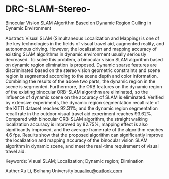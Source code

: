 # DRC-SLAM-Stereo-
Binocular Vision SLAM Algorithm Based on Dynamic Region Culling in Dynamic Environment

Abstract: Visual SLAM (Simultaneous Localization and Mapping) is one of the key technologies in the fields of visual travel aid, augmented reality, and autonomous driving. However, the localization and mapping accuracy of existing SLAM algorithms in dynamic environment usually seriously decreased. To solve this problem, a binocular vision SLAM algorithm based on dynamic region elimination is proposed. Dynamic sparse features are discriminated based on the stereo vision geometric constraints and scene region is segmented according to the scene depth and color information. Combining the results of the above two parts, the dynamic region in the scene is segmented. Furthermore, the ORB features on the dynamic region of the existing binocular ORB-SLAM algorithm are eliminated, so the influence of dynamic scene on the accuracy of SLAM is eliminated. Verified by extensive experiments, the dynamic region segmentation recall rate of the KITTI dataset reaches 92.31%; and the dynamic region segmentation recall rate in the outdoor visual travel aid experiment reaches 93.62%. Compared with binocular ORB-SLAM algorithm, the straight walking localization accuracy is improved by 82.75%, mapping effect is also significantly improved, and the average frame rate of the algorithm reaches 4.6 fps. Results show that the proposed algorithm can significantly improve the localization and mapping accuracy of the binocular vision SLAM algorithm in dynamic scene, and meet the real-time requirement of visual travel aid.

Keywords: Visual SLAM; Localization; Dynamic region; Elimination

Auther:Xu Li, Beihang University
       buaalixu@outlook.com
